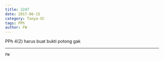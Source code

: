 ```yaml
---
title: 2247
date: 2017-06-15
category: Tanya-SC
tags: PPh
author: FW
---
```


PPh 4(2) harus buat bukti potong gak

---



`FW`

